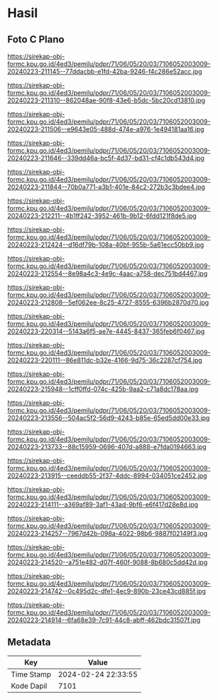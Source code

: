 # Hasil

## Foto C Plano

https://sirekap-obj-formc.kpu.go.id/4ed3/pemilu/pdpr/71/06/05/20/03/7106052003009-20240223-211145--77ddacbb-e1fd-42ba-9246-f4c286e52acc.jpg

https://sirekap-obj-formc.kpu.go.id/4ed3/pemilu/pdpr/71/06/05/20/03/7106052003009-20240223-211310--862048ae-90f8-43e6-b5dc-5bc20cd13810.jpg

https://sirekap-obj-formc.kpu.go.id/4ed3/pemilu/pdpr/71/06/05/20/03/7106052003009-20240223-211506--e9643e05-488d-474e-a976-1e494181aa16.jpg

https://sirekap-obj-formc.kpu.go.id/4ed3/pemilu/pdpr/71/06/05/20/03/7106052003009-20240223-211646--339dd46a-bc5f-4d37-bd31-cf4c1db543d4.jpg

https://sirekap-obj-formc.kpu.go.id/4ed3/pemilu/pdpr/71/06/05/20/03/7106052003009-20240223-211844--70b0a771-a3b1-401e-84c2-272b3c3bdee4.jpg

https://sirekap-obj-formc.kpu.go.id/4ed3/pemilu/pdpr/71/06/05/20/03/7106052003009-20240223-212211--4b1ff242-3952-461b-9b12-6fdd121f8de5.jpg

https://sirekap-obj-formc.kpu.go.id/4ed3/pemilu/pdpr/71/06/05/20/03/7106052003009-20240223-212424--d16df79b-108a-40bf-955b-5a61ecc50bb9.jpg

https://sirekap-obj-formc.kpu.go.id/4ed3/pemilu/pdpr/71/06/05/20/03/7106052003009-20240223-212554--8e98a4c3-4e9c-4aac-a758-dec751bd4467.jpg

https://sirekap-obj-formc.kpu.go.id/4ed3/pemilu/pdpr/71/06/05/20/03/7106052003009-20240223-212808--5ef062ee-8c25-4727-8555-6396b2870d70.jpg

https://sirekap-obj-formc.kpu.go.id/4ed3/pemilu/pdpr/71/06/05/20/03/7106052003009-20240223-220314--5143a6f5-ae7e-4445-8437-365feb6f0467.jpg

https://sirekap-obj-formc.kpu.go.id/4ed3/pemilu/pdpr/71/06/05/20/03/7106052003009-20240223-220111--86e811dc-b32e-4166-9d75-36c2287cf754.jpg

https://sirekap-obj-formc.kpu.go.id/4ed3/pemilu/pdpr/71/06/05/20/03/7106052003009-20240223-215948--1cff0ffd-074c-425b-9aa2-c71a8dc178aa.jpg

https://sirekap-obj-formc.kpu.go.id/4ed3/pemilu/pdpr/71/06/05/20/03/7106052003009-20240223-213556--504ac5f2-56d9-4243-b85e-65ed5dd00e33.jpg

https://sirekap-obj-formc.kpu.go.id/4ed3/pemilu/pdpr/71/06/05/20/03/7106052003009-20240223-213733--88c15959-0696-407d-a888-e7fda0194663.jpg

https://sirekap-obj-formc.kpu.go.id/4ed3/pemilu/pdpr/71/06/05/20/03/7106052003009-20240223-213915--ceeddb55-2f37-4ddc-8994-034051ce2452.jpg

https://sirekap-obj-formc.kpu.go.id/4ed3/pemilu/pdpr/71/06/05/20/03/7106052003009-20240223-214111--a369af89-3af1-43ad-9bf6-e6f417d28e8d.jpg

https://sirekap-obj-formc.kpu.go.id/4ed3/pemilu/pdpr/71/06/05/20/03/7106052003009-20240223-214257--7967d42b-098a-4022-98b6-9887f02149f3.jpg

https://sirekap-obj-formc.kpu.go.id/4ed3/pemilu/pdpr/71/06/05/20/03/7106052003009-20240223-214520--a751e482-d07f-460f-9088-8b680c5dd42d.jpg

https://sirekap-obj-formc.kpu.go.id/4ed3/pemilu/pdpr/71/06/05/20/03/7106052003009-20240223-214742--0c495d2c-dfe1-4ec9-890b-23ce43cd885f.jpg

https://sirekap-obj-formc.kpu.go.id/4ed3/pemilu/pdpr/71/06/05/20/03/7106052003009-20240223-214914--6fa68e39-7c91-44c8-abff-462bdc31507f.jpg


## Metadata

| Key        | Value               |
| ---------- | ------------------- |
| Time Stamp | 2024-02-24 22:33:55 |
| Kode Dapil | 7101                |



